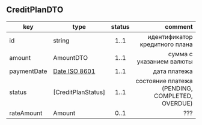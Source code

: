 ## CreditPlanDTO

key | type | status | comment
--- | ---- | :----: | ---:
id | string | 1..1 | идентификатор кредитного плана
amount | AmountDTO | 1..1 | сумма с указанием валюты
paymentDate | [Date ISO 8601](https://ru.wikipedia.org/wiki/ISO_8601) | 1..1 | дата платежа
status | [CreditPlanStatus] | 1..1 | состояние платежа (PENDING, COMPLETED, OVERDUE)
rateAmount | Amount | 0..1 | ???